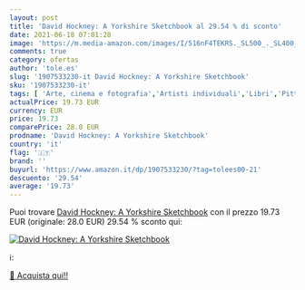```yaml
---
layout: post
title: 'David Hockney: A Yorkshire Sketchbook al 29.54 % di sconto'
date: 2021-06-18 07:01:28
image: 'https://m.media-amazon.com/images/I/516nF4TEKRS._SL500_._SL400_.jpg'
comments: true
category: ofertas
author: 'tole.es'
slug: '1907533230-it David Hockney: A Yorkshire Sketchbook'
sku: '1907533230-it'
tags: [ 'Arte, cinema e fotografia','Artisti individuali','Libri','Pittura','Storia dellarte','Storia dellarte per temi e concetti','Storia dellarte, teoria e critica', ]
actualPrice: 19.73 EUR
currency: EUR
price: 19.73
comparePrice: 28.0 EUR
prodname: 'David Hockney: A Yorkshire Sketchbook'
country: 'it'
flag: '🇮🇹'
brand: ''
buyurl: 'https://www.amazon.it/dp/1907533230/?tag=tolees00-21'
descuento: '29.54'
average: '19.73'
---
```


Puoi trovare [David Hockney: A Yorkshire Sketchbook](https://www.amazon.it/dp/1907533230/?tag=tolees00-21) con il prezzo 19.73 EUR (originale: 28.0 EUR) 29.54 % sconto qui:

[![David Hockney: A Yorkshire Sketchbook](https://m.media-amazon.com/images/I/516nF4TEKRS._SL500_._SL400_.jpg)](https://www.amazon.it/dp/1907533230/?tag=tolees00-21)

ℹ️:


[🛒 Acquista qui!!](https://www.amazon.it/dp/1907533230/?tag=tolees00-21)
